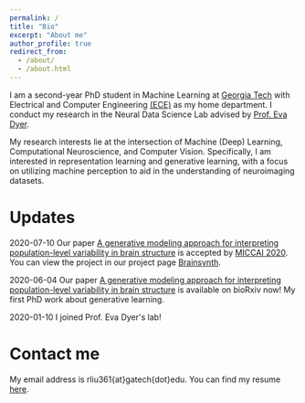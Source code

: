 ```yaml
---
permalink: /
title: "Bio"
excerpt: "About me"
author_profile: true
redirect_from: 
  - /about/
  - /about.html
---
```


I am a second-year PhD student in Machine Learning at [Georgia Tech](https://ml.gatech.edu/) with Electrical and Computer Engineering [(ECE)](https://www.ece.gatech.edu/) as my home department. I conduct my research in the Neural Data Science Lab advised by [Prof. Eva Dyer](https://dyerlab.gatech.edu/).

My research interests lie at the intersection of Machine (Deep) Learning, Computational Neuroscience, and Computer Vision. Specifically, I am interested in representation learning and generative learning, with a focus on utilizing machine perception to aid in the understanding of neuroimaging datasets.

Updates
======

2020-07-10 Our paper [A generative modeling approach for interpreting population-level variability in brain structure](https://www.biorxiv.org/content/10.1101/2020.06.04.134635v1.abstract) is accepted by [MICCAI 2020](https://www.miccai2020.org/en/). You can view the project in our project page [Brainsynth](https://nerdslab.github.io/brainsynth/).

2020-06-04 Our paper [A generative modeling approach for interpreting population-level variability in brain structure](https://www.biorxiv.org/content/10.1101/2020.06.04.134635v1.abstract) is available on bioRxiv now! My first PhD work about generative learning.

2020-01-10 I joined Prof. Eva Dyer's lab!

Contact me
======

My email address is rliu361{at}gatech{dot}edu.
You can find my resume [here](https://ranliu98.github.io/files/CV_RanL.pdf).
